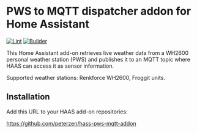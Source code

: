 
# PWS to MQTT dispatcher addon for Home Assistant

[![Lint](https://github.com/peterzen/hass-pws-mqtt-addon/actions/workflows/lint.yaml/badge.svg)](https://github.com/peterzen/hass-pws-mqtt-addon/actions/workflows/lint.yaml)
[![Builder](https://github.com/peterzen/hass-pws-mqtt-addon/actions/workflows/builder.yaml/badge.svg)](https://github.com/peterzen/hass-pws-mqtt-addon/actions/workflows/builder.yaml)

This Home Assistant add-on retrieves live weather data from a WH2600 personal weather station (PWS) and publishes it to an MQTT topic where HAAS can access it as sensor information.

Supported weather stations: Renkforce WH2600, Froggit units.

## Installation

Add this URL to your HAAS add-on repositories:

https://github.com/peterzen/hass-pws-mqtt-addon


